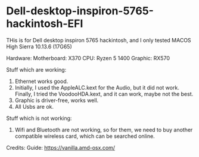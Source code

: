 # Dell-desktop-inspiron-5765-hackintosh-EFI

THis is for Dell desktop inspiron 5765 hackintosh, and I only tested MACOS High Sierra 10.13.6 (17G65)

Hardware:
Motherboard: X370
CPU: Ryzen 5 1400
Graphic: RX570

Stuff which are working:
1. Ethernet works good.
2. Initially, I used the AppleALC.kext for the Audio, but it did not work. Finally, I tried the VoodooHDA.kext, and it can work, maybe not the best.
3. Graphic is driver-free, works well.
4. All Usbs are ok. 

Stuff which is not working:
1. Wifi and Bluetooth are not working, so for them, we need to buy another compatible wireless card, which can be searched online.


Credits:
Guide: https://vanilla.amd-osx.com/
